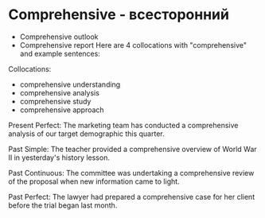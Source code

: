 # Comprehensive - всесторонний




- Comprehensive outlook
- Comprehensive report
Here are 4 collocations with "comprehensive" and example sentences:

Collocations:

- comprehensive understanding
- comprehensive analysis 
- comprehensive study
- comprehensive approach

Present Perfect: 
The marketing team has conducted a comprehensive analysis of our target demographic this quarter.

Past Simple:
The teacher provided a comprehensive overview of World War II in yesterday's history lesson.  

Past Continuous:
The committee was undertaking a comprehensive review of the proposal when new information came to light.

Past Perfect: 
The lawyer had prepared a comprehensive case for her client before the trial began last month.

